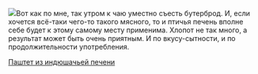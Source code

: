 <!--2025-09-08 19:53:51-->
<div class="yb">
  <div class="rss povarenok"><a href="https://www.povarenok.ru/recipes/show/183063/"><img src="https://www.povarenok.ru/data/cache/2025sep/08/53/3189265_98606-640x480.jpg"></a>Вот как по мне, так утром к чаю уместно съесть бутерброд. И, если хочется всё-таки чего-то такого мясного, то и птичья печень вполне себе будет к этому самому месту применима. 
Хлопот не так много, а результат может быть очень приятным. И по вкусу-сытности, и по продолжительности употребления. <p class="titl"><a href="https://www.povarenok.ru/recipes/show/183063/">Паштет из индюшачьей печени</a></p></div>
</div>
